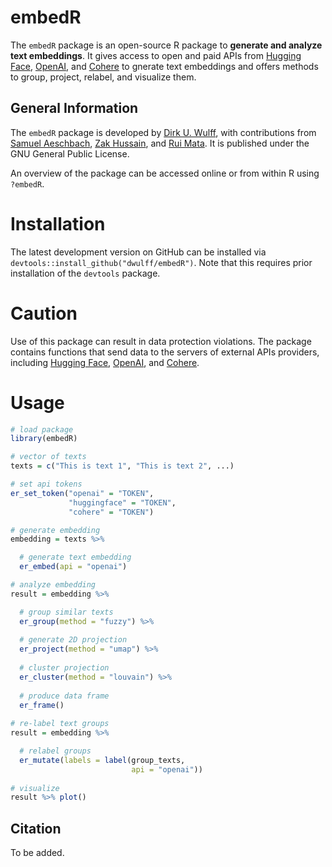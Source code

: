 # embedR

The `embedR` package is an open-source R package to **generate and analyze text embeddings**. It gives access to open and paid APIs from [Hugging Face](https://huggingface.co/inference-api), [OpenAI](https://openai.com/blog/openai-api), and [Cohere](https://cohere.com/) to gnerate text embeddings and offers methods to group, project, relabel, and visualize them.  

## General Information

The `embedR` package is developed by [Dirk U. Wulff](https://github.com/dwulff), with contributions from [Samuel Aeschbach](https://samuelaeschbach.com/), [Zak Hussain](https://github.com/Zak-Hussain), and [Rui Mata](https://github.com/matarui). It is published under the GNU General Public License.

An overview of the package can be accessed online or from within R using `?embedR`.

# Installation

The latest development version on GitHub can be installed via `devtools::install_github("dwulff/embedR")`. Note that this requires prior installation of the `devtools` package.  

# Caution

Use of this package can result in data protection violations. The package contains functions that send data to the servers of external APIs providers, including [Hugging Face](https://huggingface.co/inference-api), [OpenAI](https://openai.com/blog/openai-api), and [Cohere](https://cohere.com/). 


# Usage

```r
# load package
library(embedR)

# vector of texts
texts = c("This is text 1", "This is text 2", ...)

# set api tokens
er_set_token("openai" = "TOKEN",
             "huggingface" = "TOKEN",
             "cohere" = "TOKEN")

# generate embedding
embedding = texts %>% 

  # generate text embedding
  er_embed(api = "openai") 

# analyze embedding  
result = embedding %>% 

  # group similar texts
  er_group(method = "fuzzy") %>% 
  
  # generate 2D projection
  er_project(method = "umap") %>% 
  
  # cluster projection
  er_cluster(method = "louvain") %>% 
  
  # produce data frame
  er_frame()
  
# re-label text groups
result = embedding %>% 

  # relabel groups
  er_mutate(labels = label(group_texts, 
                           api = "openai"))
                        
# visualize
result %>% plot()
```

## Citation

To be added.
